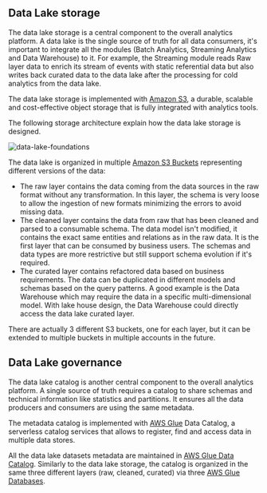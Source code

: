 ## Data Lake storage

The data lake storage is a central component to the overall analytics platform. A data lake is the single source of truth for all data consumers, 
it's important to integrate all the modules (Batch Analytics, Streaming Analytics and Data Warehouse) to it.
For example, the Streaming module reads Raw layer data to enrich its stream of events with static referential data but 
also writes back curated data to the data lake after the processing for cold analytics from the data lake.

The data lake storage is implemented with [Amazon S3](https://aws.amazon.com/s3/), a durable, 
scalable and cost-effective object storage that is fully integrated with analytics tools.

The following storage architecture explain how the data lake storage is designed.

![data-lake-foundations](../../resources/foundations.png)

The data lake is organized in multiple [Amazon S3 Buckets](https://docs.aws.amazon.com/AmazonS3/latest/userguide/creating-buckets-s3.html) representing different versions of the data:

 * The raw layer contains the data coming from the data sources in the raw format without any transformation. 
   In this layer, the schema is very loose to allow the ingestion of new formats minimizing the errors to avoid missing data.
 * The cleaned layer contains the data from raw that has been cleaned and parsed to a consumable schema. 
   The data model isn't modified, it contains the exact same entities and relations as in the raw data. 
   It is the first layer that can be consumed by business users. The schemas and data types are more restrictive but still support schema evolution if it's required.
 * The curated layer contains refactored data based on business requirements. The data can be duplicated in different models and schemas based on the query patterns. 
   A good example is the Data Warehouse which may require the data in a specific multi-dimensional model. 
   With lake house design, the Data Warehouse could directly access the data lake curated layer.
   
There are actually 3 different S3 buckets, one for each layer, but it can be extended to multiple buckets in multiple accounts in the future.


## Data Lake governance

The data lake catalog is another central component to the overall analytics platform. 
A single source of truth requires a catalog to share schemas and technical information like statistics and partitions. 
It ensures all the data producers and consumers are using the same metadata.

The metadata catalog is implemented with [AWS Glue](https://aws.amazon.com/glue) Data Catalog, a serverless catalog services that allows to register, find and access data in multiple data stores. 

All the data lake datasets metadata are maintained in [AWS Glue Data Catalog](https://docs.aws.amazon.com/glue/latest/dg/populate-data-catalog.html). Similarly to the data lake storage, the catalog is organized in the same three different layers (raw, cleaned, curated) via three [AWS Glue Databases](https://docs.aws.amazon.com/glue/latest/dg/define-database.html).